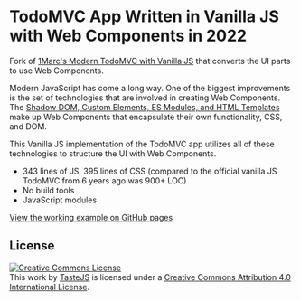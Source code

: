 # TodoMVC App Written in Vanilla JS with Web Components in 2022

Fork of [1Marc's Modern TodoMVC with Vanilla JS](https://github.com/1Marc/modern-todomvc-vanillajs) that converts the UI parts to use Web Components. 

Modern JavaScript has come a long way. One of the biggest improvements is the set of technologies that are involved in creating Web Components. The [Shadow DOM, Custom Elements, ES Modules, and HTML Templates](https://www.webcomponents.org/introduction) make up Web Components that encapsulate their own functionality, CSS, and DOM. 

This Vanilla JS implementation of the TodoMVC app utilizes all of these technologies to structure the UI with Web Components. 

- 343 lines of JS, 395 lines of CSS (compared to the official vanilla JS TodoMVC from 6 years ago was 900+ LOC)
- No build tools
- JavaScript modules

<a href="https://headquarters.github.io/todomvc-vanillajs-2022/" target="_new">View the working example on GitHub pages</a>


## License

<a rel="license" href="http://creativecommons.org/licenses/by/4.0/deed.en_US"><img alt="Creative Commons License" style="border-width:0" src="http://i.creativecommons.org/l/by/4.0/80x15.png" /></a><br />This <span xmlns:dct="http://purl.org/dc/terms/" href="http://purl.org/dc/dcmitype/InteractiveResource" rel="dct:type">work</span> by <a xmlns:cc="http://creativecommons.org/ns#" href="http://sindresorhus.com" property="cc:attributionName" rel="cc:attributionURL">TasteJS</a> is licensed under a <a rel="license" href="http://creativecommons.org/licenses/by/4.0/deed.en_US">Creative Commons Attribution 4.0 International License</a>.
